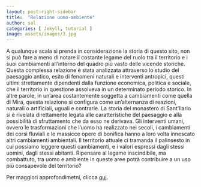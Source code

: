 ```yaml
---
layout: post-right-sidebar
title:  "Relazione uomo-ambiente"
author: sal
categories: [ Jekyll, tutorial ]
image: assets/images/3.jpg
---
```


A qualunque scala si prenda in considerazione la storia di questo sito, non si può fare a meno di notare il costante legame del ruolo tra il territorio e i suoi
cambiamenti all’interno del quadro più vasto delle vicende storiche. 
Questa complessa relazione è stata analizzata attraverso lo studio del paesaggio antico, esito di fenomeni naturali e interventi antropici, questi
ultimi strettamente dipendenti dalla funzione economica, politica e sociale, che il territorio in questione assolveva in un determinato periodo storico. In
altre parole, in un’area costantemente soggetta a cambiamenti come quella di Mira, questa relazione si configura come un’alternanza di reazioni, naturali o
artificiali, uguali e contrarie. La storia del monastero di Sant’Ilario si è rivelata direttamente legata alle caratteristiche del paesaggio e alla possibilità di sfruttamento che da esso ne derivava. Gli interventi umani, ovvero le trasformazioni che l’uomo ha realizzato
nei secoli, i cambiamenti dei corsi fluviali e le massicce opere di bonifica hanno a loro volta innescato altri cambiamenti ambientali. Il territorio attuale
ci tramanda il palinsesto in cui possiamo leggere questi cambiamenti, e i valori espressi dagli stessi uomini, dagli stessi abitanti. Ripensare al legame
inscindibile, ma combattuto, tra uomo e ambiente in queste aree potrà contribuire a un uso più consapevole del territorio?

Per maggiori approfondimetni, clicca [qui](http://www.rmoa.unina.it/3166/1/474-1647-2-PB.pdf).
